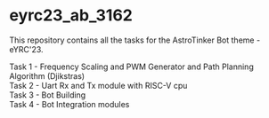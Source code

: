 # eyrc23_ab_3162

This repository contains all the tasks for the AstroTinker Bot theme - eYRC'23.

Task 1 - Frequency Scaling and PWM Generator and Path Planning Algorithm (Djikstras)\
Task 2 - Uart Rx and Tx module with RISC-V cpu \
Task 3 - Bot Building \
Task 4 - Bot Integration modules
